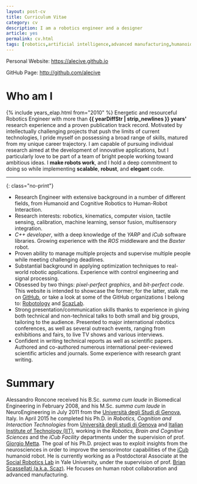 ```yaml
---
layout: post-cv
title: Curriculum Vitae
category: cv
description: I am a robotics engineer and a designer
article: yes
permalink: cv.html
tags: [robotics,artificial intelligence,advanced manufacturing,humanoid robotics,cognitive robotics,human robto interaction,cv,personal,resume,curriculum,online,research,design,iit,istituto italiando di tecnologia,phd,yale,university,postdoc,assistant professor,candidate]
---
```


<div><p class="only-print">Personal Website: <a href="https://alecive.github.io">https://alecive.github.io</a></p></div>

<div><p class="only-print">GitHub Page: <a href="http://github.com/alecive">http://github.com/alecive</a></p></div>

# Who am I

{% include years_elap.html from="2010" %}
Energetic and resourceful Robotics Engineer with more than <b>{{ yearDiffStr | strip_newlines }} years'</b> research experience and a proven publication track record.
Motivated by intellectually challenging projects that push the limits of current technologies, I pride myself on possessing a broad range of skills, matured from my unique career trajectory.
I am capable of pursuing individual research aimed at the development of innovative applications, but I particularly love to be part of a team of bright people working toward ambitious ideas.
I **make robots work**, and I hold a deep commitment to doing so while implementing **scalable**, **robust**, and **elegant** code.

---
{: class="no-print"}

 * Research Engineer with extensive background in a number of different fields, from Humanoid and Cognitive Robotics to Human-Robot Interaction.
 * Research interests: robotics, kinematics, computer vision, tactile sensing, calibration, machine learning, sensor fusion, multisensory integration.
 * _C++ developer_, with a deep knowledge of the _YARP_ and _iCub_ software libraries. Growing experience with the _ROS_ middleware and the _Baxter_ robot.
 * Proven ability to manage multiple projects and supervise multiple people while meeting challenging deadlines.
 * Substantial background in applying optimization techniques to real-world robotic applications. Experience with control engineering and signal processing.
 * Obsessed by two things: _pixel-perfect graphics_, and _bit-perfect code_. This website is intended to showcase the former; for the latter, stalk me on [GitHub](http://github.com/alecive/), or take a look at some of the GitHub organizations I belong to: [Robotology](https://github.com/robotology) and [ScazLab](https://github.com/scazlab).
 * Strong presentation/communication skills thanks to experience in giving both technical and non-technical talks to both small and big groups, tailoring to the audience. Presented to major international robotics conferences, as well as several outreach events, ranging from exhibitions and fairs, to live TV shows and various interviews.
 * Confident in writing technical reports as well as scientific papers. Authored and co-authored numerous international peer-reviewed scientific articles and journals. Some experience with research grant writing.

# Summary

Alessandro Roncone received his B.Sc. _summa cum laude_ in Biomedical Engineering in February 2008, and his M.Sc. _summa cum laude_ in NeuroEngineering in July 2011 from the [Università degli Studi di Genova](http://www.unige.it/), Italy.
In April 2015 he completed his Ph.D. in _Robotics, Cognition and Interaction Technologies_ from [Università degli studi di Genova](http://www.unige.it) and [Italian Institute of Technology (IIT)](http://www.iit.it), working in the _Robotics, Brain and Cognitive Sciences_ and the _iCub Facility_ departments under the supervision of prof. [Giorgio Metta](http://pasa.lira.dist.unige.it/). The goal of his Ph.D. project was to exploit insights from the neurosciences in order to improve the sensorimotor capabilities of the [iCub](http://www.icub.org) humanoid robot.
He is currently working as a Postdoctoral Associate at the [Social Robotics Lab](http://scazlab.yale.edu/) in Yale University, under the supervision of prof. [Brian Scassellati (a.k.a. Scaz)](http://www.cs.yale.edu/homes/scaz/). He focuses on human robot collaboration and advanced manufacturing.
